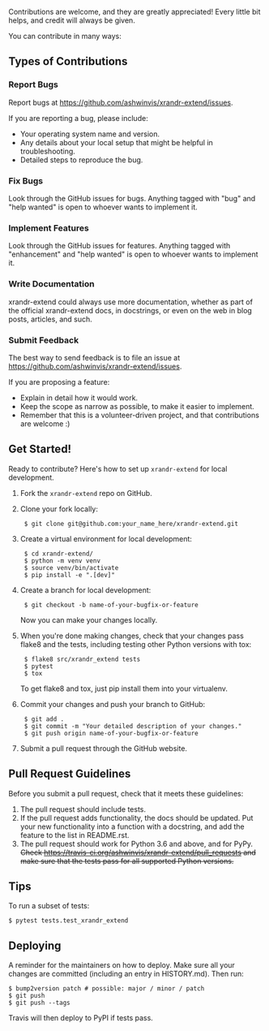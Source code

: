 
Contributions are welcome, and they are greatly appreciated! Every
little bit helps, and credit will always be given.

You can contribute in many ways:

## Types of Contributions

### Report Bugs

Report bugs at https://github.com/ashwinvis/xrandr-extend/issues.

If you are reporting a bug, please include:

  - Your operating system name and version.
  - Any details about your local setup that might be helpful in
    troubleshooting.
  - Detailed steps to reproduce the bug.

### Fix Bugs

Look through the GitHub issues for bugs. Anything tagged with "bug" and
"help wanted" is open to whoever wants to implement it.

### Implement Features

Look through the GitHub issues for features. Anything tagged with
"enhancement" and "help wanted" is open to whoever wants to implement
it.

### Write Documentation

xrandr-extend could always use more documentation,
whether as part of the official xrandr-extend docs,
in docstrings, or even on the web in blog posts, articles, and such.

### Submit Feedback

The best way to send feedback is to file an issue at
https://github.com/ashwinvis/xrandr-extend/issues.

If you are proposing a feature:

  - Explain in detail how it would work.
  - Keep the scope as narrow as possible, to make it easier to
    implement.
  - Remember that this is a volunteer-driven project, and that
    contributions are welcome :)

## Get Started!

Ready to contribute? Here's how to set up `xrandr-extend` for local development.

1. Fork the `xrandr-extend` repo on GitHub.
2. Clone your fork locally:

        $ git clone git@github.com:your_name_here/xrandr-extend.git

3. Create a virtual environment for local development:

        $ cd xrandr-extend/
        $ python -m venv venv
        $ source venv/bin/activate
        $ pip install -e ".[dev]"

4. Create a branch for local development:

        $ git checkout -b name-of-your-bugfix-or-feature

    Now you can make your changes locally.

5. When you're done making changes, check that your changes pass flake8 and the
   tests, including testing other Python versions with tox:

        $ flake8 src/xrandr_extend tests
        $ pytest
        $ tox

    To get flake8 and tox, just pip install them into your virtualenv.

6. Commit your changes and push your branch to GitHub:

        $ git add .
        $ git commit -m "Your detailed description of your changes."
        $ git push origin name-of-your-bugfix-or-feature

7.  Submit a pull request through the GitHub website.

## Pull Request Guidelines

Before you submit a pull request, check that it meets these guidelines:

1.  The pull request should include tests.
2. If the pull request adds functionality, the docs should be updated. Put
   your new functionality into a function with a docstring, and add the
   feature to the list in README.rst.
3. The pull request should work for Python 3.6 and above, and for PyPy.
   ~~Check https://travis-ci.org/ashwinvis/xrandr-extend/pull_requests
   and make sure that the tests pass for all supported Python versions.~~

## Tips

To run a subset of tests:

    $ pytest tests.test_xrandr_extend


## Deploying
A reminder for the maintainers on how to deploy.
Make sure all your changes are committed (including an entry in HISTORY.md).
Then run:

    $ bump2version patch # possible: major / minor / patch
    $ git push
    $ git push --tags

Travis will then deploy to PyPI if tests pass.
